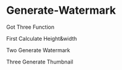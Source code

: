 # Generate-Watermark

Got Three Function

First Calculate Height&width

Two Generate Watermark

Three Generate Thumbnail
